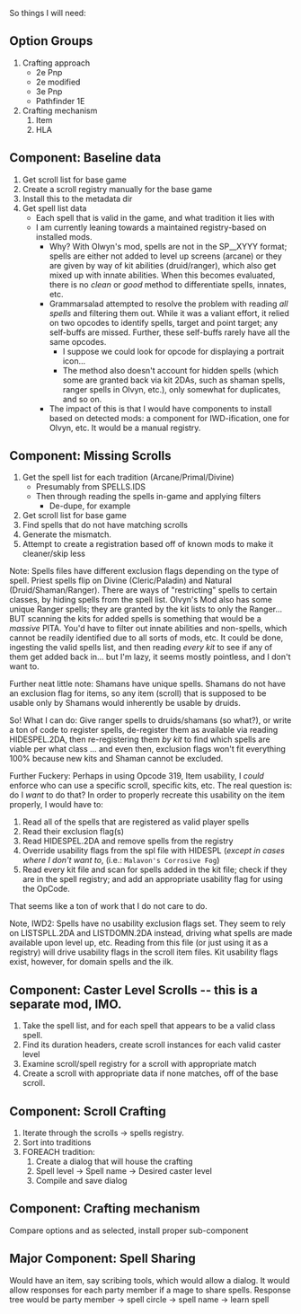 So things I will need:


## Option Groups
1. Crafting approach
    - 2e Pnp
    - 2e modified
    - 3e Pnp
    - Pathfinder 1E
1. Crafting mechanism
    1. Item
    1. HLA


## Component: Baseline data
1. Get scroll list for base game
1. Create a scroll registry manually for the base game
1. Install this to the metadata dir
1. Get spell list data
    - Each spell that is valid in the game, and what tradition it lies with
    - I am currently leaning towards a maintained registry-based on installed mods.
        - Why? With Olwyn's mod, spells are not in the SP__XYYY format; spells are either not added to
        level up screens (arcane) or they are given by way of kit abilities (druid/ranger), which also
        get mixed up with innate abilities. When this becomes evaluated, there is no _clean_ or _good_
        method to differentiate spells, innates, etc.
        - Grammarsalad attempted to resolve the problem with reading _all spells_ and filtering them out.
        While it was a valiant effort, it relied on two opcodes to identify spells, target and point
        target; any self-buffs are missed. Further, these self-buffs rarely have all the same opcodes.
            - I suppose we could look for opcode for displaying a portrait icon...
            - The method also doesn't account for hidden spells (which some are granted back via kit
            2DAs, such as shaman spells, ranger spells in Olvyn, etc.), only somewhat for duplicates,
            and so on.
        - The impact of this is that I would have components to install based on detected mods:
        a component for IWD-ification, one for Olvyn, etc. It would be a manual registry.


## Component: Missing Scrolls
1. Get the spell list for each tradition (Arcane/Primal/Divine)
    - Presumably from SPELLS.IDS
    - Then through reading the spells in-game and applying filters
        - De-dupe, for example
1. Get scroll list for base game
1. Find spells that do not have matching scrolls
1. Generate the mismatch.
1. Attempt to create a registration based off of known mods to make it cleaner/skip less

Note: Spells files have different exclusion flags depending on the type of spell. Priest spells flip on Divine (Cleric/Paladin)
and Natural (Druid/Shaman/Ranger). There are ways of "restricting" spells to certain classes, by hiding spells from the spell list.
Olvyn's Mod also has some unique Ranger spells; they are granted by the kit lists to only the Ranger... BUT scanning the kits
for added spells is something that would be a _massive_ PITA. You'd have to filter out innate abilities and non-spells, which cannot
be readily identified due to all sorts of mods, etc. It could be done, ingesting the valid spells list, and then reading
_every kit_ to see if any of them get added back in... but I'm lazy, it seems mostly pointless, and I don't want to.

Further neat little note: Shamans have unique spells. Shamans do not have an exclusion flag for items,
so any item (scroll) that is supposed to be usable only by Shamans would inherently be usable by druids.

So! What I can do: Give ranger spells to druids/shamans (so what?), or write a ton of code to register spells,
de-register them as available via reading HIDESPEL.2DA, then re-registering them _by kit_ to find which spells are viable per what class
... and even then, exclusion flags won't fit everything 100% because new kits and Shaman cannot be excluded.

Further Fuckery: Perhaps in using Opcode 319, Item usability, I _could_ enforce who can use a specific scroll, specific kits, etc.
The real question is: do I _want_ to do that? In order to properly recreate this usability on the item properly, I would have to:
1. Read all of the spells that are registered as valid player spells
1. Read their exclusion flag(s)
1. Read HIDESPEL.2DA and remove spells from the registry
1. Override usability flags from the spl file with HIDESPL (_except in cases where I don't want to_,
(i.e.: `Malavon's Corrosive Fog`)
1. Read every kit file and scan for spells added in the kit file; check if they are in the spell registry; and add an appropriate
usability flag for using the OpCode.

That seems like a ton of work that I do not care to do.

Note, IWD2: Spells have no usability exclusion flags set. They seem to rely on LISTSPLL.2DA and LISTDOMN.2DA instead,
driving what spells are made available upon level up, etc. Reading from this file (or just using it as a registry)
will drive usability flags in the scroll item files. Kit usability flags exist, however, for domain spells and the ilk.


## Component: Caster Level Scrolls -- this is a separate mod, IMO.
1. Take the spell list, and for each spell that appears to be a valid class spell.
1. Find its duration headers, create scroll instances for each valid caster level
1. Examine scroll/spell registry for a scroll with appropriate match
1. Create a scroll with appropriate data if none matches, off of the base scroll.


## Component: Scroll Crafting
1. Iterate through the scrolls -> spells registry.
1. Sort into traditions
1. FOREACH tradition:
    1. Create a dialog that will house the crafting
    1. Spell level -> Spell name -> Desired caster level
    1. Compile and save dialog


## Component: Crafting mechanism
Compare options and as selected, install proper sub-component


## Major Component: Spell Sharing
Would have an item, say scribing tools, which would allow a dialog. It would allow responses
for each party member if a mage to share spells.
Response tree would be party member -> spell circle -> spell name -> learn spell
